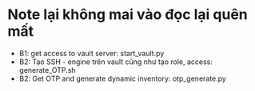 # Note lại không mai vào đọc lại quên mất
- B1: get access to vault server: start_vault.py
- B2: Tạo SSH - engine trên vault cũng như tạo role, access: generate_OTP.sh
- B2: Get OTP and generate dynamic inventory: otp_generate.py
